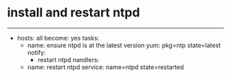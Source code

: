 # install and restart ntpd
---
- hosts: all
  become: yes
  tasks:
    - name: ensure ntpd is at the latest version
      yum: pkg=ntp state=latest
      notify:
      - restart ntpd
  nandlers:
    - name: restart ntpd
      service: name=ntpd state=restarted
